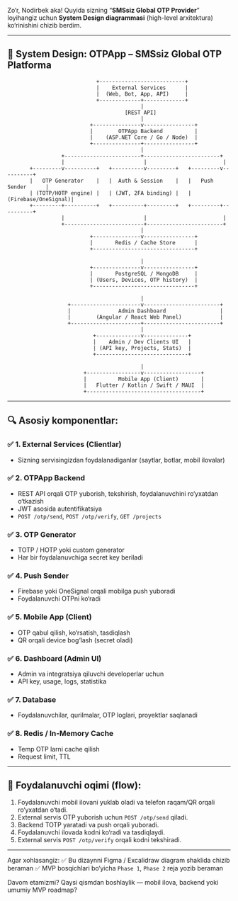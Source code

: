 Zo‘r, Nodirbek aka! Quyida sizning “**SMSsiz Global OTP Provider**” loyihangiz uchun **System Design diagrammasi** (high-level arxitektura) ko‘rinishini chizib berdim.

---

## 🧩 **System Design: OTPApp – SMSsiz Global OTP Platforma**

```plaintext
                            +---------------------------+
                            |    External Services      |
                            |  (Web, Bot, App, API)     |
                            +-------------+-------------+
                                          |
                                     [REST API]
                                          |
                          +---------------v----------------+
                          |        OTPApp Backend          |
                          |    (ASP.NET Core / Go / Node)  |
                          +---------------+----------------+
                                          |
                 +------------------------+------------------------+
                 |                         |                        |
       +---------v----------+   +----------v---------+   +---------v----------+
       |   OTP Generator    |   |  Auth & Session    |   |   Push Sender      |
       | (TOTP/HOTP engine) |   | (JWT, 2FA binding) |   | (Firebase/OneSignal)|
       +---------+----------+   +----------+---------+   +---------+----------+
                 |                         |                        |
                 +-------------------------+------------------------+
                                          |
                          +---------------v----------------+
                          |       Redis / Cache Store      |
                          +--------------------------------+

                                          |
                          +---------------v----------------+
                          |       PostgreSQL / MongoDB     |
                          | (Users, Devices, OTP history)  |
                          +--------------------------------+

                                          |
                   +----------------------v------------------------+
                   |               Admin Dashboard                 |
                   |        (Angular / React Web Panel)            |
                   +----------------------+------------------------+
                                          |
                           +--------------v--------------+
                           |    Admin / Dev Clients UI   |
                           | (API key, Projects, Stats)  |
                           +-----------------------------+

                                          |
                        +-----------------v------------------+
                        |          Mobile App (Client)       |
                        |   Flutter / Kotlin / Swift / MAUI  |
                        +------------------------------------+
```

---

## 🔍 **Asosiy komponentlar:**

### ✅ 1. **External Services (Clientlar)**

* Sizning servisingizdan foydalanadiganlar (saytlar, botlar, mobil ilovalar)

### ✅ 2. **OTPApp Backend**

* REST API orqali OTP yuborish, tekshirish, foydalanuvchini ro‘yxatdan o‘tkazish
* JWT asosida autentifikatsiya
* `POST /otp/send`, `POST /otp/verify`, `GET /projects`

### ✅ 3. **OTP Generator**

* TOTP / HOTP yoki custom generator
* Har bir foydalanuvchiga secret key beriladi

### ✅ 4. **Push Sender**

* Firebase yoki OneSignal orqali mobilga push yuboradi
* Foydalanuvchi OTPni ko‘radi

### ✅ 5. **Mobile App (Client)**

* OTP qabul qilish, ko‘rsatish, tasdiqlash
* QR orqali device bog‘lash (secret oladi)

### ✅ 6. **Dashboard (Admin UI)**

* Admin va integratsiya qiluvchi developerlar uchun
* API key, usage, logs, statistika

### ✅ 7. **Database**

* Foydalanuvchilar, qurilmalar, OTP loglari, proyektlar saqlanadi

### ✅ 8. **Redis / In-Memory Cache**

* Temp OTP larni cache qilish
* Request limit, TTL

---

## 📱 Foydalanuvchi oqimi (flow):

1. Foydalanuvchi mobil ilovani yuklab oladi va telefon raqam/QR orqali ro‘yxatdan o‘tadi.
2. External servis OTP yuborish uchun `POST /otp/send` qiladi.
3. Backend TOTP yaratadi va push orqali yuboradi.
4. Foydalanuvchi ilovada kodni ko‘radi va tasdiqlaydi.
5. External servis `POST /otp/verify` orqali kodni tekshiradi.

---

Agar xohlasangiz:
✅ Bu dizaynni Figma / Excalidraw diagram shaklida chizib beraman
✅ MVP bosqichlari bo‘yicha `Phase 1`, `Phase 2` reja yozib beraman

Davom etamizmi? Qaysi qismdan boshlaylik — mobil ilova, backend yoki umumiy MVP roadmap?
